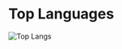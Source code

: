 # Top Languages
 ![Top Langs](https://github-readme-stats.vercel.app/api/top-langs/?username=kritika-pattalam&layout=compact)
